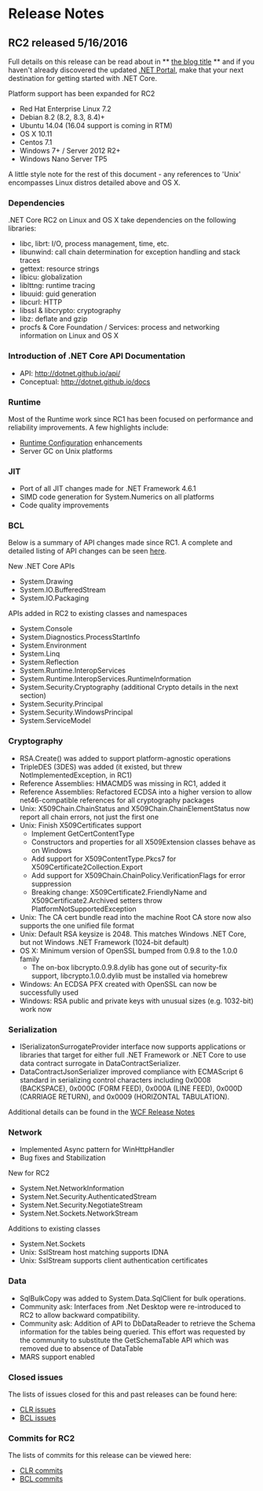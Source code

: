 # Release Notes

## RC2 released 5/16/2016

Full details on this release can be read about in 
** [the blog title](http://someurl) ** and if you haven't already discovered the updated [.NET Portal](http://go.microsoft.com/fwlink/?LinkID=798306), make that your next destination for getting started with .NET Core.

Platform support has been expanded for RC2

* Red Hat Enterprise Linux 7.2
* Debian 8.2 (8.2, 8.3, 8.4)+
* Ubuntu 14.04 (16.04 support is coming in RTM)
* OS X 10.11
* Centos 7.1
* Windows 7+ / Server 2012 R2+
* Windows Nano Server TP5

A little style note for the rest of this document - any references to 'Unix' encompasses Linux distros detailed above and OS X.

### Dependencies

.NET Core RC2 on Linux and OS X take dependencies on the following libraries:
* libc, librt: I/O, process management, time, etc.
* libunwind: call chain determination for exception handling and stack traces
* gettext: resource strings
* libicu: globalization
* liblttng: runtime tracing
* libuuid: guid generation
* libcurl: HTTP
* libssl & libcrypto: cryptography
* libz: deflate and gzip
* procfs & Core Foundation / Services: process and networking information on Linux and OS X

### Introduction of .NET Core API Documentation

* API: http://dotnet.github.io/api/
* Conceptual: http://dotnet.github.io/docs

### Runtime

Most of the Runtime work since RC1 has been focused on performance and reliability improvements. A few highlights include:

* [Runtime Configuration](https://github.com/dotnet/cli/blob/rel/1.0.0/Documentation/specs/runtime-configuration-file.md) enhancements
* Server GC on Unix platforms

### JIT

* Port of all JIT changes made for .NET Framework 4.6.1
* SIMD code generation for System.Numerics on all platforms
* Code quality improvements

### BCL

Below is a summary of API changes made since RC1. A complete and detailed listing of API changes can be seen [here](https://github.com/dotnet/core/tree/master/release-notes/RC1-RC2_API_diff.md).

New .NET Core APIs

* System.Drawing
* System.IO.BufferedStream
* System.IO.Packaging

APIs added in RC2 to existing classes and namespaces

* System.Console
* System.Diagnostics.ProcessStartInfo
* System.Environment
* System.Linq
* System.Reflection
* System.Runtime.InteropServices
* System.Runtime.InteropServices.RuntimeInformation
* System.Security.Cryptography (additional Crypto details in the next section)
* System.Security.Principal
* System.Security.WindowsPrincipal
* System.ServiceModel

### Cryptography
* RSA.Create() was added to support platform-agnostic operations
* TripleDES (3DES) was added (it existed, but threw NotImplementedException, in RC1)
* Reference Assemblies: HMACMD5 was missing in RC1, added it
* Reference Assemblies: Refactored ECDSA into a higher version to allow net46-compatible references for all cryptography packages
* Unix: X509Chain.ChainStatus and X509Chain.ChainElementStatus now report all chain errors, not just the first one
* Unix: Finish X509Certificates support
    * Implement GetCertContentType
    * Constructors and properties for all X509Extension classes behave as on Windows
    * Add support for X509ContentType.Pkcs7 for X509Certificate2Collection.Export
    * Add support for X509Chain.ChainPolicy.VerificationFlags for error suppression
    * Breaking change: X509Certificate2.FriendlyName and X509Certificate2.Archived setters throw PlatformNotSupportedException
* Unix: The CA cert bundle read into the machine Root CA store now also supports the one unified file format
* Unix: Default RSA keysize is 2048. This matches Windows .NET Core, but not Windows .NET Framework (1024-bit default)
* OS X: Minimum version of OpenSSL bumped from 0.9.8 to the 1.0.0 family
    * The on-box libcrypto.0.9.8.dylib has gone out of security-fix support, libcrypto.1.0.0.dylib must be installed via homebrew
* Windows: An ECDSA PFX created with OpenSSL can now be successfully used
* Windows: RSA public and private keys with unusual sizes (e.g. 1032-bit) work now

### Serialization

* ISerializatonSurrogateProvider interface now supports applications or libraries that target for either full .NET Framework or .NET Core to use data contract surrogate in DataContractSerializer.
* DataContractJsonSerializer improved compliance with ECMAScript 6 standard in serializing control characters including 0x0008 (BACKSPACE), 0x000C (FORM FEED), 0x000A (LINE FEED), 0x000D (CARRIAGE RETURN), and 0x0009 (HORIZONTAL TABULATION).

Additional details can be found in the [WCF Release Notes](https://github.com/dotnet/wcf/releases/tag/v1.0.0-rc2)

### Network

* Implemented Async pattern for WinHttpHandler
* Bug fixes and Stabilization

New for RC2

* System.Net.NetworkInformation
* System.Net.Security.AuthenticatedStream
* System.Net.Security.NegotiateStream
* System.Net.Sockets.NetworkStream

Additions to existing classes

* System.Net.Sockets
* Unix: SslStream host matching supports IDNA
* Unix: SslStream supports client authentication certificates

### Data

* SqlBulkCopy was added to System.Data.SqlClient for bulk operations.
* Community ask: Interfaces from .Net Desktop were re-introduced to RC2 to allow backward compatibility.
* Community ask: Addition of API to DbDataReader to retrieve the Schema information for the tables being queried. This effort was requested by the community to substitute the GetSchemaTable API which was removed due to absence of DataTable
* MARS support enabled

### Closed issues

The lists of issues closed for this and past releases can be found here:

* [CLR issues](https://github.com/dotnet/coreclr/issues?q=is%3Aissue+no%3Amilestone+is%3Aclosed)
* [BCL issues](https://github.com/dotnet/corefx/issues?q=is%3Aissue+no%3Amilestone+is%3Aclosed)

### Commits for RC2

The lists of commits for this release can be viewed here:

* [CLR commits](https://github.com/dotnet/coreclr/commits/release/1.0.0-rc2)
* [BCL commits](https://github.com/dotnet/corefx/commits/release/1.0.0-rc2)